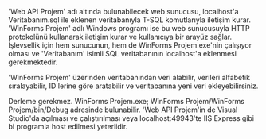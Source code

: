 'Web API Projem' adı altında bulunabilecek web sunucusu, localhost'a Veritabanım.sql ile eklenen veritabanıyla T-SQL komutlarıyla iletişim kurar.
'WinForms Projem' adlı Windows programı ise bu web sunucusuyla HTTP protokolünü kullanarak iletişim kurar ve kullanıcıya bir arayüz sağlar.
İşlevsellik için hem sunucunun, hem de WinForms Projem.exe'nin çalışıyor olması ve 'Veritabanım' isimli SQL veritabanının localhost'a eklenmesi gerekmektedir.

'WinForms Projem' üzerinden veritabanından veri alabilir, verileri alfabetik sıralayabilir, ID'lerine göre aratabilir ve veritabanına yeni veri ekleyebilirsiniz.

Derleme gerekmez. WinForms Projem.exe; WinForms Projem/WinForms Projem/bin/Debug adresinde bulunabilir.
'Web API Projem'in de Visual Studio'da açılması ve çalıştırılması veya localhost:49943'te IIS Express gibi bi programla host edilmesi yeterlidir.
